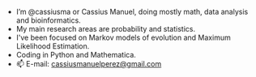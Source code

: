 - I’m @cassiusma or Cassius Manuel, doing mostly math, data analysis and bioinformatics.
-  My main research areas are probability and statistics.
-  I've been focused on Markov models of evolution and Maximum Likelihood Estimation.
- Coding in Python and Mathematica. 
- 📫 E-mail: cassiusmanuelperez@gmail.com

<!---
cassiusma/cassiusma is a ✨ special ✨ repository because its `README.md` (this file) appears on your GitHub profile.
You can click the Preview link to take a look at your changes.
--->
